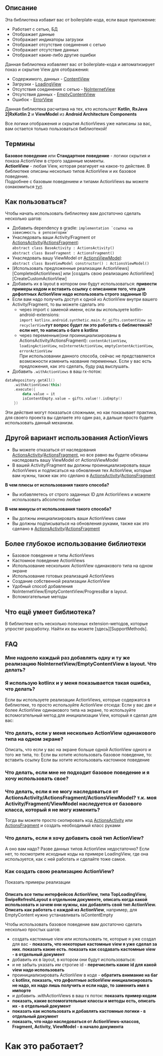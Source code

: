 ## Описание
Эта библиотека избавит вас от boilerplate-кода, если ваше приложение:
* Работает с сетью, БД
* Отображает данные
* Отображает индикаторы загрузки
* Отображает отсутствие соединения с сетью
* Отображает отсутствие данных
* Отображает какие-либо другие ошибки

Данная библиотека избавляет вас от boilerplate-кода и автоматизирует показ и скрытие View для отображения:
* Содержимого, данных - [ContentView]  
* Загрузки - [LoadingView]  
* Отсутствия соединения с сетью - [NoInternetView]  
* Отсутствия данных - [EmptyContentView]  
* Ошибок - [ErrorView]  

Данная библиотека расчитана на тех, кто использует **Kotlin**, **RxJava 2|RxKotlin 2** и **ViewModel** из **Android Architecture Components**

Все логики отображения и скрытия ActionViews уже написаны за вас, вам остается только пользоваться библиотекой!

## Термины
**Базовое поведение** или **Стандартное поведение** - логики скрытия и показа ActionView в строго заданные моменты.  
**ActionView** - любая View, которая реагирует на какое-то действие. В библиотеке описаны несколько типов ActionView и их базовое поведение.  
Подробнее с базовым поведением и типами ActionViews вы можете ознакомиться [тут](%D0%91%D0%B0%D0%B7%D0%BE%D0%B2%D0%BE%D0%B5-%D0%BF%D0%BE%D0%B2%D0%B5%D0%B4%D0%B5%D0%BD%D0%B8%D0%B5-%D0%B8-%D0%BE%D0%BF%D0%B8%D1%81%D0%B0%D0%BD%D0%B8%D0%B5-%D1%82%D0%B8%D0%BF%D0%BE%D0%B2-ActionViews).

## Как пользоваться?
Чтобы начать использовать библиотеку вам достаточно сделать несколько шагов:
* Добавить dependency в gradle: ```implementation `ссылка на зависимость в репозитории` ```
* Унаследовать ваши Activity/Fragment от [ActionsActivity]/[ActionsFragment]:  
`abstract class BaseActivity : ActionsActivity()`  
`abstract class BaseFragment : ActionsFragment()`  
* Унаследовать вашу ViewModel от [ActionsViewModel]:  
`abstract class BaseViewModel constructor() : ActionsViewModel()`  
* [Использовать предложенные реализации ActionViews][CompletedActionViews] или [создать свою реализацию ActionView][CreateCustomActionView]
* Добавить их в layout в котором они будут использоваться: **привести примеры кодом и вставить ссылку с описанием того, что для дефолтных ActionView надо использовать строго заданные ID**
* Если вам надо получить доступ к одной из ActionView внутри вашего Activity/Fragment, то вы можете сделать это
    * через import с заменой имени, если вы используете kotlin-android-extensions:  
`import kotlinx.android.synthetic.main.fr_gifts.contentView as recyclerView`**тут вопрос будет ли это работать с библиотекой? если нет, то написать о баге в kotlinx**  
    * через переменные(они проинициализированы в ActionsActivity/ActionsFragment): `contentActionView`, `loadingActionView`, `noInternetActionView`, `emptyContentActionView`, `errorActionView`  
При использовании данного способа, сейчас не представляется возможности изменить название переменных. Если у вас есть предложения, как это сделать, буду рад выслушать.
* Добавить `.withActionViews` в ваш rx-поток: 
```kotlin
dataRepository.getAll()
    .withActionViews(this)
    .execute({
        data.value = it
        isContentEmpty.value = gifts.value!!.isEmpty()
    })
```
Эти действия могут показаться сложными, но как показывает практика, для своего проекта вы сделаете это один раз, а дальше просто будете использовать данный механизм.

## Другой вариант использования ActionViews
* Вы можете отказаться от наследования [ActionsActivity]/[ActionsFragment], но все равно вы будете обязаны наследовать вашу ViewModel от ActionsViewModel
* В вашей Activity/Fragment вы должны проинициализировать ваши ActionViews и подписаться на обновления тех ActionView, которые вам нужны, также как это сделано в [ActionsActivity]/[ActionsFragment]

**В чем плюсы от использования такого способа?**  
* Вы избавляетесь от строго заданных ID для ActionViews и можете использовать абсолютно любые

**В чем минусы от использования такого способа?**
* Вы должны инициализировать ваши ActionViews сами
* Вы должны подписываться на обновления руками, также как это сделано в [ActionsActivity]/[ActionsFragment]

## Более глубокое использование библиотеки
* Базовое поведение и типы ActionViews
* Кастомное поведение ActionViews
* Использование нескольких ActionView одинакового типа на одном экране
* Использование готовых реализаций ActionViews
* Создание собственной реализации ActionView
* Удобный способ добавления NoInternetView/EmptyContentView/ProgressBar в layout.
* Вспомогательные методы

## Что ещё умеет библиотека?
В библиотеке есть несколько полезных extension-методов, которые упростят разработку. Найти их вы можете [здесь][SupportMethods].

## FAQ
### Мне надоело каждый раз добавлять одну и ту же реализацию NoInternetView/EmptyContentView в layout. Что делать?
### Я использую kotlinx и у меня показывается **такая ошибка**, что делать?
Если вы используете реализации ActionViews, которые содержатся в библиотеке, то просто используйте ActionView отсюда: Если у вас две и более ActionView одинакового типа на экране, то используйте вспомогательный метод для инициализации View, который я сделал для вас: 
### Что делать, если у меня несколько ActionView одинакового типа на одном экране? 
Описать, что если у вас на экране больше одной ActionView одного и того же типа, то:
Если вы хотите использовать базовое поведение, то: вставить ссылку
Если вы хотите использовать кастомное поведение
### Что делать, если мне не подходит базовое поведение и я хочу использовать свое?
### Что делать, если я не могу наследоваться от ActionsActivity/ActionsFragment/ActionsViewModel? т.к. моя Activity/Fragment/ViewModel наследуется от базового класса, который я не могу изменить?
Тогда вы можете просто скопировать код [ActionsActivity] или [ActionsFragment] и создать необходимый класс руками
### Что делать, если я хочу добавить свой тип ActionView?
А оно вам надо? Разве данных типов ActionView недостаточно? Если нет, то посмотрите исходные коды на примере LoadingView, где она используется, как с ней работать и сделайте тоже самое.
### Как создать свою реализацию ActionView?
Показать примеры реализации
###
###


**Описать все типы интерфейсов ActionView, типа TopLoadingView, SwipeRefreshLayout в отдельном документе, описать когда какой использовать и зачем они нужны, как добавлять свой тип ActionView. 
Описать как работать с каждой из ActionView**, например, для EmptyContent нужно устанавливать isContentEmpty


Чтобы использовать базовое поведение вам достаточно сделать несколько простых шагов:
* создать кастомные view или использовать те, которые я уже создал для вас - **показать, что некоторые кастомные view я уже сделал за них. показать какие есть. показать как создавать кастомные view - в отдельный документ**
* добавить их в layout, в котором они будут использоваться:
* и не забыть указать им строгие id - **перечислить какие id для какой view надо использовать**
* проинициализировать ActionView в коде - **обратить внимание на баг с kotlinx, показать, что дефолтные actionView инициализировать не надо, их надо лишь получить и если надо, то заменить имя в импорте**
* и добавить .withActionViews в ваш rx поток: **показать пример кодом**
* **показать, какие вспомогательные классы и методы есть, описать их - в отдельный документ**
* **показать как использовать и добавлять кастомные логики - в отдельный документ**
* **показать, что надо наследоваться от ActionViews-классов, Fragment, Activity, ViewModel - в начало документа**

# Как это работает?


[ActionsActivity]: <https://github.com/tanchuev/ActionViews-ViewModel/blob/master/actionviews/src/main/java/com/tanchuev/actionviews/viewmodel/activity/ActionsActivity.kt>
[ActionsFragment]: <https://github.com/tanchuev/ActionViews-ViewModel/blob/master/actionviews/src/main/java/com/tanchuev/actionviews/viewmodel/fragment/ActionsFragment.kt>
[ActionsViewModel]: <https://github.com/tanchuev/ActionViews-ViewModel/blob/master/actionviews/src/main/java/com/tanchuev/actionviews/viewmodel/viewmodel/ActionsViewModel.kt>
[LoadingView]: <%D0%91%D0%B0%D0%B7%D0%BE%D0%B2%D0%BE%D0%B5-%D0%BF%D0%BE%D0%B2%D0%B5%D0%B4%D0%B5%D0%BD%D0%B8%D0%B5-%D0%B8-%D0%BE%D0%BF%D0%B8%D1%81%D0%B0%D0%BD%D0%B8%D0%B5-%D1%82%D0%B8%D0%BF%D0%BE%D0%B2-ActionViews#loadingview>
[NoInternetView]: <%D0%91%D0%B0%D0%B7%D0%BE%D0%B2%D0%BE%D0%B5-%D0%BF%D0%BE%D0%B2%D0%B5%D0%B4%D0%B5%D0%BD%D0%B8%D0%B5-%D0%B8-%D0%BE%D0%BF%D0%B8%D1%81%D0%B0%D0%BD%D0%B8%D0%B5-%D1%82%D0%B8%D0%BF%D0%BE%D0%B2-ActionViews#nointernetview>
[EmptyContentView]: <%D0%91%D0%B0%D0%B7%D0%BE%D0%B2%D0%BE%D0%B5-%D0%BF%D0%BE%D0%B2%D0%B5%D0%B4%D0%B5%D0%BD%D0%B8%D0%B5-%D0%B8-%D0%BE%D0%BF%D0%B8%D1%81%D0%B0%D0%BD%D0%B8%D0%B5-%D1%82%D0%B8%D0%BF%D0%BE%D0%B2-ActionViews#emptycontentview>
[ErrorView]: <%D0%91%D0%B0%D0%B7%D0%BE%D0%B2%D0%BE%D0%B5-%D0%BF%D0%BE%D0%B2%D0%B5%D0%B4%D0%B5%D0%BD%D0%B8%D0%B5-%D0%B8-%D0%BE%D0%BF%D0%B8%D1%81%D0%B0%D0%BD%D0%B8%D0%B5-%D1%82%D0%B8%D0%BF%D0%BE%D0%B2-ActionViews#errorview>
[ContentView]: <D0%B0%D0%B7%D0%BE%D0%B2%D0%BE%D0%B5-%D0%BF%D0%BE%D0%B2%D0%B5%D0%B4%D0%B5%D0%BD%D0%B8%D0%B5-%D0%B8-%D0%BE%D0%BF%D0%B8%D1%81%D0%B0%D0%BD%D0%B8%D0%B5-%D1%82%D0%B8%D0%BF%D0%BE%D0%B2-ActionViews#contentview>

